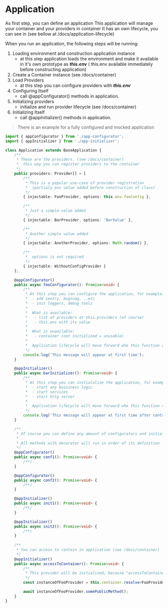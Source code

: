 # Application

As first step, you can define an application This application will manage your container and your providers in container
It has an own lifecycle, you can see in (see bellow at /docs/application-lifecycle)

When you run an application, the following steps will be running:

1. Loading environment and construction application instance
    - at this step application loads the environment and make it available in it's own prototype as ***this.env*** (
      this.env available immediately before constructing application)
2. Create a Container instance (see /docs/container)
3. Load Providers
    - at this step you can configure providers with ***this.env***
4. Configuring Itself
    - call @appConfigurator() methods in application.
5. Initializing providers
    - initialize and run provider lifecycle (see /docs/container)
6. Initializing Itself
    - call @appInitializer() methods in application.

> There is an example for a fully configured and mocked application

```typescript
import { appConfigurator } from './app-configurator';
import { appInitializer } from './app-initializer';

class Application extends BaseApplication {
    /**
     * These are the providers. (see /docs/container)
     *  this way you can register providers to the container
     */
    public providers: Provider[] = [
        /**
         * This is a popular use-case of provider registration
         *  (partialy env value added before construction of class)
         */
        { injectable: FooProvider, options: this.env.fooConfig },

        /**
         * Just a simple value added
         */
        { injectable: BarProvider, options: 'BarValue' },

        /**
         * Another simple value added
         */
        { injectable: AnotherProvider, options: Math.random() },

        /**
         *  options is not required
         */
        { injectable: WithoutConfigProvider }
    ];

    @appConfigurator()
    public async fooConfigurator(): Promise<void> {
        /**
         * At this step you can configure the application, for example:
         *  - add sentry, bugsnag, ..etc
         *  - init loggers, debug tools
         *
         *  What is available:
         *   - list of providers at this.providers (of course)
         *   - this.env with its value
         *
         *  What is unaailable:
         *   - container (not initialized = unusable)
         *
         *  Application lifecycle will move forward whe this function returns
         */
        console.log('This message will appear at first time');
    }

    @appInitializer()
    public async barInitializer(): Promise<void> {
        /**
         * At this step you can initialalize the application, for example:
         *  - start any bussiness logic
         *  - start services
         *  - start http server
         *
         *  Application lifecycle will move forward whe this function returns
         */
        console.log('This message will appear at first time after container initialization');
    }

    /**
     * Of course you can define any amount of configurators and initializers
     *
     * All methods with decorator will run in order of its definition
     */
    @appConfigurator()
    public async conf1(): Promise<void> {
        /**/
    }

    @appConfigurator()
    public async conf2(): Promise<void> {
        /**/
    }

    @appInitializer()
    public async init1(): Promise<void> {
        /**/
    }

    @appInitializer()
    public async init2(): Promise<void> {
        /**/
    }
    
    /**
     * You can access to contain in application (see /docs/container)
     */
    @appInitializer()
    public async accessToContainer(): Promise<void> {
        /**
         * This provider will be initialized, because "accessToContainer" method decorated with @appInitializer()
         */
        const instanceOfFooProvider = this.container.resolve<FooProvider>(FooProvider);

        await instanceOfFooProvider.somePublicMethod();
    }
}

```
